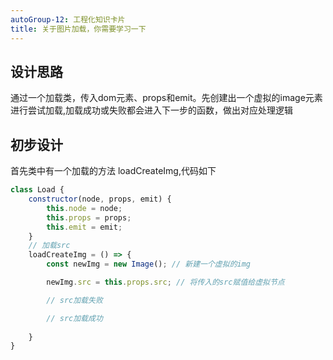 ```yaml
---
autoGroup-12: 工程化知识卡片
title: 关于图片加载，你需要学习一下
---
```

## 设计思路
通过一个加载类，传入dom元素、props和emit。先创建出一个虚拟的image元素进行尝试加载,加载成功或失败都会进入下一步的函数，做出对应处理逻辑

## 初步设计
首先类中有一个加载的方法 loadCreateImg,代码如下
```js
class Load {
    constructor(node, props, emit) {
        this.node = node;
        this.props = props;
        this.emit = emit;
    }
    // 加载src
    loadCreateImg = () => {
        const newImg = new Image(); // 新建一个虚拟的img

        newImg.src = this.props.src; // 将传入的src赋值给虚拟节点

        // src加载失败

        // src加载成功
        
    }
}
```